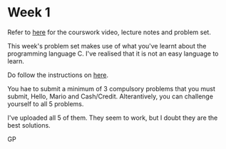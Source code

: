 # Week 1

Refer to [here](https://cs50.harvard.edu/x/2020/weeks/1/) for the courswork video, lecture notes and problem set.

This week's problem set makes use of what you've learnt about the programming language C. I've realised that it is not an easy language
to learn.

Do follow the instructions on [here](https://cs50.harvard.edu/x/2020/psets/1/).

You hae to submit a minimum of 3 compulsory problems that you must submit, Hello, Mario and Cash/Credit. Alterantively, 
you can challenge yourself to all 5 problems.

I've uploaded all 5 of them. They seem to work, but I doubt they are the best solutions.

GP
